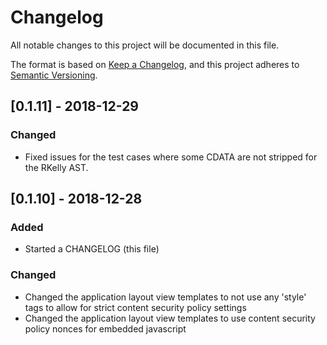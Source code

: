 # Changelog
All notable changes to this project will be documented in this file.

The format is based on [Keep a Changelog](https://keepachangelog.com/en/1.0.0/),
and this project adheres to [Semantic Versioning](https://semver.org/spec/v2.0.0.html).

## [0.1.11] - 2018-12-29
### Changed
- Fixed issues for the test cases where some CDATA are not stripped for the RKelly AST.

## [0.1.10] - 2018-12-28
### Added
- Started a CHANGELOG (this file)

### Changed
- Changed the application layout view templates to not use any 'style' tags to allow for strict content security policy settings
- Changed the application layout view templates to use content security policy nonces for embedded javascript
